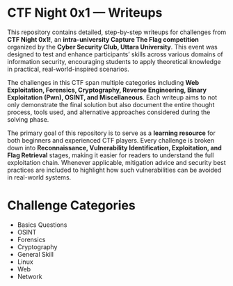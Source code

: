 # CTF Night 0x1 — Writeups

This repository contains detailed, step-by-step writeups for challenges from **CTF Night 0x1!**, an **intra-university Capture The Flag competition** organized by the **Cyber Security Club, Uttara University**. This event was designed to test and enhance participants’ skills across various domains of information security, encouraging students to apply theoretical knowledge in practical, real-world-inspired scenarios.

The challenges in this CTF span multiple categories including **Web Exploitation, Forensics, Cryptography, Reverse Engineering, Binary Exploitation (Pwn), OSINT, and Miscellaneous**. Each writeup aims to not only demonstrate the final solution but also document the entire thought process, tools used, and alternative approaches considered during the solving phase.

The primary goal of this repository is to serve as a **learning resource** for both beginners and experienced CTF players. Every challenge is broken down into **Reconnaissance, Vulnerability Identification, Exploitation, and Flag Retrieval** stages, making it easier for readers to understand the full exploitation chain. Whenever applicable, mitigation advice and security best practices are included to highlight how such vulnerabilities can be avoided in real-world systems.

# Challenge Categories
- Basics Questions
- OSINT
- Forensics
- Cryptography
- General Skill
- Linux
- Web
- Network
